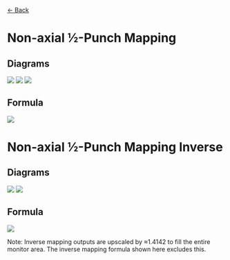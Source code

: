[<- Back](https://github.com/Kuuuube/Circular_Area/blob/main/wiki/mappings_index.md#mappings-index)

# Non-axial ½-Punch Mapping

## Diagrams
![](https://raw.githubusercontent.com/Kuuuube/Circular_Area/main/wiki/images/mappings/square_non_axial_half_punch_mapping_circle_grid_thick_checkerboard.png)
![](https://raw.githubusercontent.com/Kuuuube/Circular_Area/main/wiki/images/mappings/square_non_axial_half_punch_mapping_square_grid_thick_checkerboard.png)
![](https://raw.githubusercontent.com/Kuuuube/Circular_Area/main/wiki/images/mappings/square_non_axial_half_punch_mapping_dot_grid_circle_rgb_gradient_circle.png)

## Formula
![](https://raw.githubusercontent.com/Kuuuube/Circular_Area/main/wiki/images/formulas/non_axial_half_punch_mapping_formula.png)




# Non-axial ½-Punch Mapping Inverse

## Diagrams
![](https://raw.githubusercontent.com/Kuuuube/Circular_Area/main/wiki/images/mappings/circle_non_axial_half_punch_mapping_square_grid_circle_thick_checkerboard.png)
![](https://raw.githubusercontent.com/Kuuuube/Circular_Area/main/wiki/images/mappings/circle_non_axial_half_punch_mapping_dot_grid_square_rgb_gradient.png)

## Formula
![](https://raw.githubusercontent.com/Kuuuube/Circular_Area/main/wiki/images/formulas/non_axial_half_punch_mapping_inverse_formula.png)

Note: Inverse mapping outputs are upscaled by ≈1.4142 to fill the entire monitor area. The inverse mapping formula shown here excludes this.